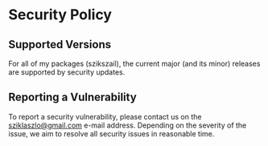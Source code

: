# Security Policy

## Supported Versions

For all of my packages (szikszail), the current major (and its minor) releases are supported
by security updates.

## Reporting a Vulnerability

To report a security vulnerability, please contact us on the sziklaszlo@gmail.com
e-mail address. Depending on the severity of the issue, we aim to resolve all
security issues in reasonable time.
